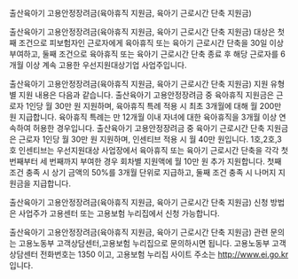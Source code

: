 출산육아기 고용안정장려금(육아휴직 지원금, 육아기 근로시간 단축 지원금)


출산육아기 고용안정장려금(육아휴직 지원금, 육아기 근로시간 단축 지원금) 대상은 첫째 조건으로 피보험자인 근로자에게 육아휴직 또는 육아기 근로시간 단축을 30일 이상 부여하고, 둘째 조건으로 육아휴직 또는 육아기 근로시간 단축 종료 후 해당 근로자를 6개월 이상 계속 고용한 우선지원대상기업 사업주입니다.


출산육아기 고용안정장려금(육아휴직 지원금, 육아기 근로시간 단축 지원금) 지원 유형별 지원 내용은 다음과 같습니다.
출산육아기 고용안정장려금 중 육아휴직 지원금은 근로자 1인당 월 30만 원 지원하며, 육아휴직 특례 적용 시 최초 3개월에 대해 월 200만 원 지급합니다. 육아휴직 특례는 만 12개월 이내 자녀에 대한 육아휴직을 3개월 이상 연속하여 허용한 경우입니다.
출산육아기 고용안정장려금 중 육아기 근로시간 단축 지원금은 근로자 1인당 월 30만 원 지원하며, 인센티브 적용 시 월 40만 원입니다. 1호,2호,3호 인센티브는 우선지원대상 사업장에서 육아휴직 또는 육아기 근로시간 단축을 각각 첫 번째부터 세 번째까지 부여한 경우 회차별 지원액에 월 10만 원 추가 지원합니다.
첫째 조건 충족 시 상기 금액의 50%를 3개월 단위로 지급하고, 둘째 조건 충족 시 나머지 지원금을 지급합니다.


출산육아기 고용안정장려금(육아휴직 지원금, 육아기 근로시간 단축 지원금) 신청 방법은 사업주가 고용센터 또는 고용보험 누리집에서 신청 가능합니다.


출산육아기 고용안정장려금(육아휴직 지원금, 육아기 근로시간 단축 지원금) 관련 문의는 고용노동부 고객상담센터,고용보험 누리집으로 문의하시면 됩니다.
고용노동부 고객상담센터 전화번호는 1350 이고, 고용보험 누리집 사이트 주소는 http://www.ei.go.kr 입니다.